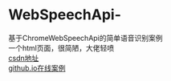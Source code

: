 # WebSpeechApi-
基于ChromeWebSpeechApi的简单语音识别案例  
一个html页面，很简陋，大佬轻喷  
[csdn地址](https://blog.csdn.net/li18434/article/details/105605270)  
[github.io在线案例](https://lgf133214.github.io/Speech-Recognition/index.html)  
